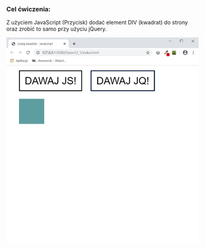 <h3>Cel ćwiczenia:</h3>
<p>Z użyciem JavaScript (Przycisk) dodać element DIV (kwadrat) do strony oraz zrobić to samo przy użyciu jQuery.</p>

<img src="Screenshot1.png" alt="Tu powinien być Screenshot1">

